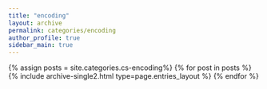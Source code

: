 ```yaml
---
title: "encoding"
layout: archive
permalink: categories/encoding
author_profile: true
sidebar_main: true
---
```



{% assign posts = site.categories.cs-encoding%} 
{% for post in posts %} {% include archive-single2.html type=page.entries_layout %} {% endfor %}